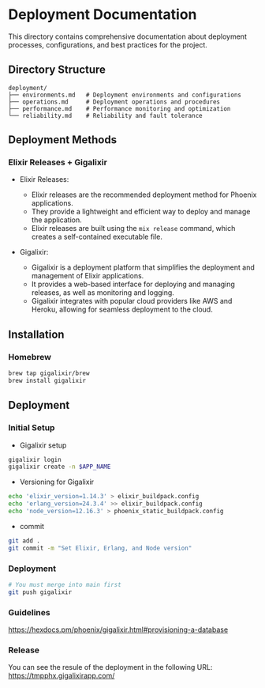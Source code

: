 # Deployment Documentation

This directory contains comprehensive documentation about deployment processes, configurations, and best practices for the project.

## Directory Structure

```
deployment/
├── environments.md   # Deployment environments and configurations
├── operations.md     # Deployment operations and procedures
├── performance.md    # Performance monitoring and optimization
└── reliability.md    # Reliability and fault tolerance
```
## Deployment Methods

### Elixir Releases + Gigalixir

- Elixir Releases:
  - Elixir releases are the recommended deployment method for Phoenix applications.
  - They provide a lightweight and efficient way to deploy and manage the application.
  - Elixir releases are built using the `mix release` command, which creates a self-contained executable file.

- Gigalixir:
  - Gigalixir is a deployment platform that simplifies the deployment and management of Elixir applications.
  - It provides a web-based interface for deploying and managing releases, as well as monitoring and logging.
  - Gigalixir integrates with popular cloud providers like AWS and Heroku, allowing for seamless deployment to the cloud.

## Installation

### Homebrew

```bash
brew tap gigalixir/brew
brew install gigalixir
```

## Deployment

### Initial Setup

- Gigalixir setup
```bash
gigalixir login
gigalixir create -n $APP_NAME

```

- Versioning for Gigalixir
```bash
echo 'elixir_version=1.14.3' > elixir_buildpack.config
echo 'erlang_version=24.3.4' >> elixir_buildpack.config
echo 'node_version=12.16.3' > phoenix_static_buildpack.config
```

- commit
```bash
git add .
git commit -m "Set Elixir, Erlang, and Node version"
```

### Deployment

```bash
# You must merge into main first
git push gigalixir
```

### Guidelines

https://hexdocs.pm/phoenix/gigalixir.html#provisioning-a-database


### Release

You can see the resule of the deployment in the following URL:
https://tmpphx.gigalixirapp.com/

